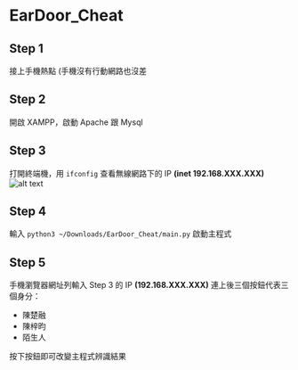 # EarDoor_Cheat

## Step 1
接上手機熱點 (手機沒有行動網路也沒差

## Step 2
開啟 XAMPP，啟動 Apache 跟 Mysql

## Step 3
打開終端機，用 `ifconfig` 查看無線網路下的 IP **(inet 192.168.XXX.XXX)**
![alt text](https://i.imgur.com/Jol0euV.png)

## Step 4
輸入 `python3 ~/Downloads/EarDoor_Cheat/main.py` 啟動主程式

## Step 5
手機瀏覽器網址列輸入 Step 3 的 IP **(192.168.XXX.XXX)**
連上後三個按鈕代表三個身分：

* 陳楚融
* 陳梓昀
* 陌生人

按下按鈕即可改變主程式辨識結果
